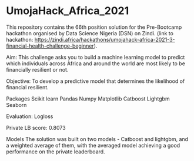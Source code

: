 # UmojaHack_Africa_2021


This repository contains the 66th position solution for the Pre-Bootcamp hackathon organised by Data Science Nigeria (DSN) on Zindi. (link to hackathon: https://zindi.africa/hackathons/umojahack-africa-2021-3-financial-health-challenge-beginner).

Aim:
This challenge asks you to build a machine learning model to predict which individuals across Africa and around the world are most likely to be financially resilient or not.

Objective:
To develop a predictive model that determines the likelihood of financial resilient.


Packages
Scikit learn Pandas Numpy Matplotlib Catboost Lightgbm Seaborn

Evaluation:
Logloss

Private LB score:
0.8073

Models
The solution was built on two models - Catboost and lightgbm, and a weighted average of them, with the averaged model achieving a good performance on the private leaderboard.
